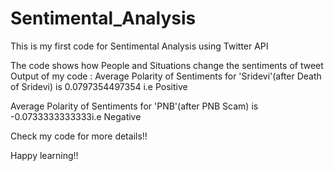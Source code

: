 # Sentimental_Analysis

This is my first code for Sentimental Analysis using Twitter API

The code shows how People and Situations change the sentiments of tweet
Output of my code :
Average Polarity of Sentiments for 'Sridevi'(after Death of Sridevi) is 0.0797354497354 i.e Positive

Average Polarity of Sentiments for 'PNB'(after PNB Scam) is -0.0733333333333i.e Negative

Check my code for more details!!

Happy learning!!
